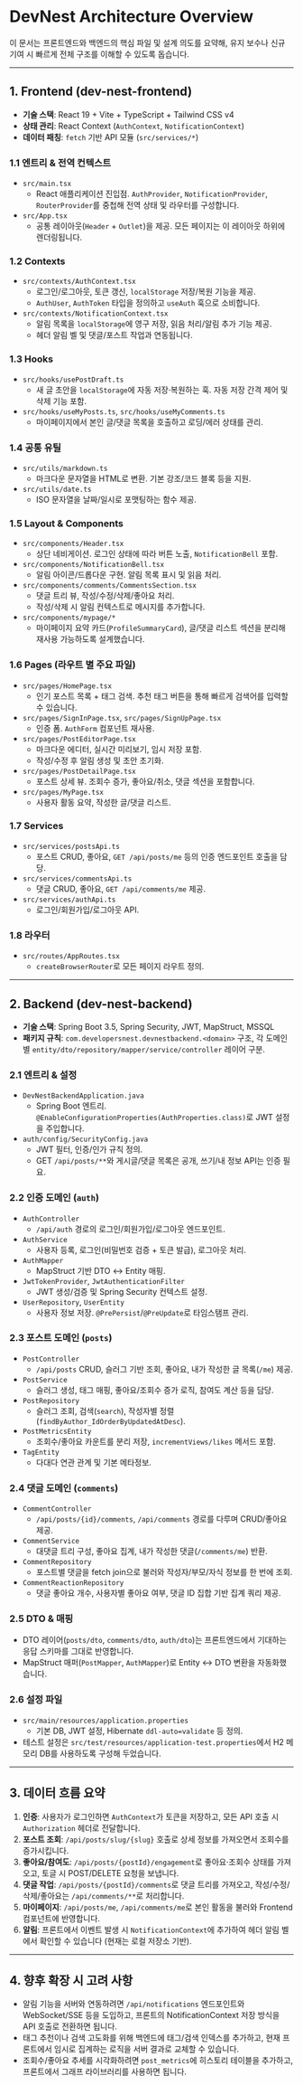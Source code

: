 # DevNest Architecture Overview

이 문서는 프론트엔드와 백엔드의 핵심 파일 및 설계 의도를 요약해, 유지 보수나 신규 기여 시 빠르게 전체 구조를 이해할 수 있도록 돕습니다.

---

## 1. Frontend (dev-nest-frontend)

- **기술 스택**: React 19 + Vite + TypeScript + Tailwind CSS v4
- **상태 관리**: React Context (`AuthContext`, `NotificationContext`)
- **데이터 패칭**: `fetch` 기반 API 모듈 (`src/services/*`)

### 1.1 엔트리 & 전역 컨텍스트
- `src/main.tsx`
  - React 애플리케이션 진입점. `AuthProvider`, `NotificationProvider`, `RouterProvider`를 중첩해 전역 상태 및 라우터를 구성합니다.
- `src/App.tsx`
  - 공통 레이아웃(`Header` + `Outlet`)을 제공. 모든 페이지는 이 레이아웃 하위에 렌더링됩니다.

### 1.2 Contexts
- `src/contexts/AuthContext.tsx`
  - 로그인/로그아웃, 토큰 갱신, `localStorage` 저장/복원 기능을 제공.
  - `AuthUser`, `AuthToken` 타입을 정의하고 `useAuth` 훅으로 소비합니다.
- `src/contexts/NotificationContext.tsx`
  - 알림 목록을 `localStorage`에 영구 저장, 읽음 처리/알림 추가 기능 제공.
  - 헤더 알림 벨 및 댓글/포스트 작업과 연동됩니다.

### 1.3 Hooks
- `src/hooks/usePostDraft.ts`
  - 새 글 초안을 `localStorage`에 자동 저장·복원하는 훅. 자동 저장 간격 제어 및 삭제 기능 포함.
- `src/hooks/useMyPosts.ts`, `src/hooks/useMyComments.ts`
  - 마이페이지에서 본인 글/댓글 목록을 호출하고 로딩/에러 상태를 관리.

### 1.4 공통 유틸
- `src/utils/markdown.ts`
  - 마크다운 문자열을 HTML로 변환. 기본 강조/코드 블록 등을 지원.
- `src/utils/date.ts`
  - ISO 문자열을 날짜/일시로 포맷팅하는 함수 제공.

### 1.5 Layout & Components
- `src/components/Header.tsx`
  - 상단 네비게이션. 로그인 상태에 따라 버튼 노출, `NotificationBell` 포함.
- `src/components/NotificationBell.tsx`
  - 알림 아이콘/드롭다운 구현. 알림 목록 표시 및 읽음 처리.
- `src/components/comments/CommentsSection.tsx`
  - 댓글 트리 뷰, 작성/수정/삭제/좋아요 처리.
  - 작성/삭제 시 알림 컨텍스트로 메시지를 추가합니다.
- `src/components/mypage/*`
  - 마이페이지 요약 카드(`ProfileSummaryCard`), 글/댓글 리스트 섹션을 분리해 재사용 가능하도록 설계했습니다.

### 1.6 Pages (라우트 별 주요 파일)
- `src/pages/HomePage.tsx`
  - 인기 포스트 목록 + 태그 검색. 추천 태그 버튼을 통해 빠르게 검색어를 입력할 수 있습니다.
- `src/pages/SignInPage.tsx`, `src/pages/SignUpPage.tsx`
  - 인증 폼. `AuthForm` 컴포넌트 재사용.
- `src/pages/PostEditorPage.tsx`
  - 마크다운 에디터, 실시간 미리보기, 임시 저장 포함.
  - 작성/수정 후 알림 생성 및 초안 초기화.
- `src/pages/PostDetailPage.tsx`
  - 포스트 상세 뷰. 조회수 증가, 좋아요/취소, 댓글 섹션을 포함합니다.
- `src/pages/MyPage.tsx`
  - 사용자 활동 요약, 작성한 글/댓글 리스트.

### 1.7 Services
- `src/services/postsApi.ts`
  - 포스트 CRUD, 좋아요, `GET /api/posts/me` 등의 인증 엔드포인트 호출을 담당.
- `src/services/commentsApi.ts`
  - 댓글 CRUD, 좋아요, `GET /api/comments/me` 제공.
- `src/services/authApi.ts`
  - 로그인/회원가입/로그아웃 API.

### 1.8 라우터
- `src/routes/AppRoutes.tsx`
  - `createBrowserRouter`로 모든 페이지 라우트 정의.

---

## 2. Backend (dev-nest-backend)

- **기술 스택**: Spring Boot 3.5, Spring Security, JWT, MapStruct, MSSQL
- **패키지 규칙**: `com.developersnest.devnestbackend.<domain>` 구조, 각 도메인별 `entity/dto/repository/mapper/service/controller` 레이어 구분.

### 2.1 엔트리 & 설정
- `DevNestBackendApplication.java`
  - Spring Boot 엔트리. `@EnableConfigurationProperties(AuthProperties.class)`로 JWT 설정을 주입합니다.
- `auth/config/SecurityConfig.java`
  - JWT 필터, 인증/인가 규칙 정의.
  - GET `/api/posts/**`와 게시글/댓글 목록은 공개, 쓰기/내 정보 API는 인증 필요.

### 2.2 인증 도메인 (`auth`)
- `AuthController`
  - `/api/auth` 경로의 로그인/회원가입/로그아웃 엔드포인트.
- `AuthService`
  - 사용자 등록, 로그인(비밀번호 검증 + 토큰 발급), 로그아웃 처리.
- `AuthMapper`
  - MapStruct 기반 DTO ↔ Entity 매핑.
- `JwtTokenProvider`, `JwtAuthenticationFilter`
  - JWT 생성/검증 및 Spring Security 컨텍스트 설정.
- `UserRepository`, `UserEntity`
  - 사용자 정보 저장. `@PrePersist`/`@PreUpdate`로 타임스탬프 관리.

### 2.3 포스트 도메인 (`posts`)
- `PostController`
  - `/api/posts` CRUD, 슬러그 기반 조회, 좋아요, 내가 작성한 글 목록(`/me`) 제공.
- `PostService`
  - 슬러그 생성, 태그 매핑, 좋아요/조회수 증가 로직, 참여도 계산 등을 담당.
- `PostRepository`
  - 슬러그 조회, 검색(`search`), 작성자별 정렬(`findByAuthor_IdOrderByUpdatedAtDesc`).
- `PostMetricsEntity`
  - 조회수/좋아요 카운트를 분리 저장, `incrementViews/likes` 메서드 포함.
- `TagEntity`
  - 다대다 연관 관계 및 기본 메타정보.

### 2.4 댓글 도메인 (`comments`)
- `CommentController`
  - `/api/posts/{id}/comments`, `/api/comments` 경로를 다루며 CRUD/좋아요 제공.
- `CommentService`
  - 대댓글 트리 구성, 좋아요 집계, 내가 작성한 댓글(`/comments/me`) 반환.
- `CommentRepository`
  - 포스트별 댓글을 fetch join으로 불러와 작성자/부모/자식 정보를 한 번에 조회.
- `CommentReactionRepository`
  - 댓글 좋아요 개수, 사용자별 좋아요 여부, 댓글 ID 집합 기반 집계 쿼리 제공.

### 2.5 DTO & 매핑
- DTO 레이어(`posts/dto`, `comments/dto`, `auth/dto`)는 프론트엔드에서 기대하는 응답 스키마를 그대로 반영합니다.
- MapStruct 매퍼(`PostMapper`, `AuthMapper`)로 Entity ↔ DTO 변환을 자동화했습니다.

### 2.6 설정 파일
- `src/main/resources/application.properties`
  - 기본 DB, JWT 설정, Hibernate `ddl-auto=validate` 등 정의.
- 테스트 설정은 `src/test/resources/application-test.properties`에서 H2 메모리 DB를 사용하도록 구성해 두었습니다.

---

## 3. 데이터 흐름 요약

1. **인증**: 사용자가 로그인하면 `AuthContext`가 토큰을 저장하고, 모든 API 호출 시 `Authorization` 헤더로 전달합니다.
2. **포스트 조회**: `/api/posts/slug/{slug}` 호출로 상세 정보를 가져오면서 조회수를 증가시킵니다.
3. **좋아요/참여도**: `/api/posts/{postId}/engagement`로 좋아요·조회수 상태를 가져오고, 토글 시 POST/DELETE 요청을 보냅니다.
4. **댓글 작업**: `/api/posts/{postId}/comments`로 댓글 트리를 가져오고, 작성/수정/삭제/좋아요는 `/api/comments/**`로 처리합니다.
5. **마이페이지**: `/api/posts/me`, `/api/comments/me`로 본인 활동을 불러와 Frontend 컴포넌트에 반영합니다.
6. **알림**: 프론트에서 이벤트 발생 시 `NotificationContext`에 추가하여 헤더 알림 벨에서 확인할 수 있습니다 (현재는 로컬 저장소 기반).

---

## 4. 향후 확장 시 고려 사항

- 알림 기능을 서버와 연동하려면 `/api/notifications` 엔드포인트와 WebSocket/SSE 등을 도입하고, 프론트의 NotificationContext 저장 방식을 API 호출로 전환하면 됩니다.
- 태그 추천이나 검색 고도화를 위해 백엔드에 태그/검색 인덱스를 추가하고, 현재 프론트에서 임시로 집계하는 로직을 서버 결과로 교체할 수 있습니다.
- 조회수/좋아요 추세를 시각화하려면 `post_metrics`에 히스토리 테이블을 추가하고, 프론트에서 그래프 라이브러리를 사용하면 됩니다.



